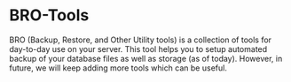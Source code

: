 # BRO-Tools
BRO (Backup, Restore, and Other Utility tools) is a collection of tools for day-to-day use on your server. This tool helps you to setup automated backup of your database files as well as storage (as of today). However, in future, we will keep adding more tools which can be useful. 
